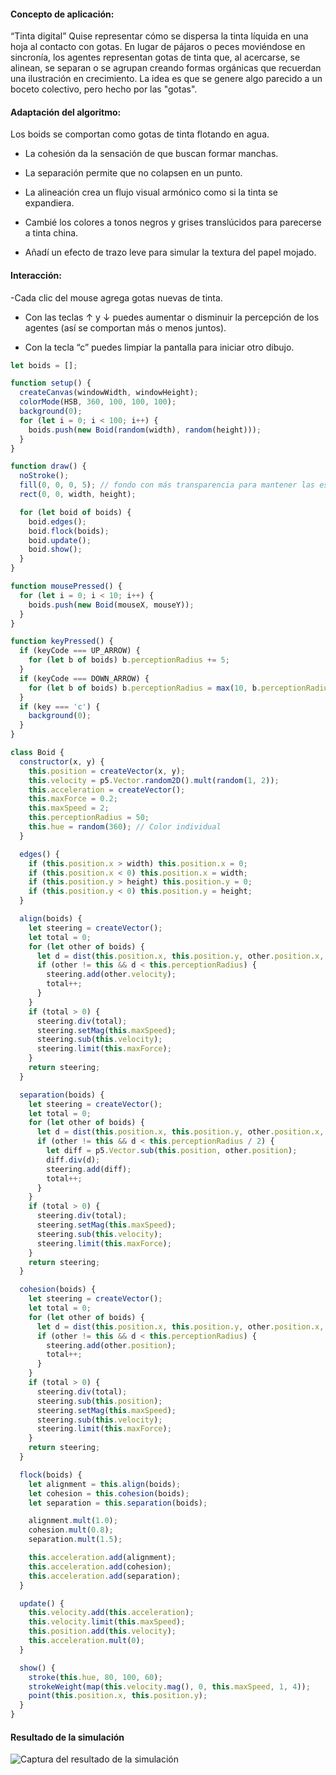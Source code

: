 #### Concepto de aplicación:

“Tinta digital”
Quise representar cómo se dispersa la tinta líquida en una hoja al contacto con gotas. En lugar de pájaros o peces moviéndose en sincronía, los agentes representan gotas de tinta que, al acercarse, se alinean, se separan o se agrupan creando formas orgánicas que recuerdan una ilustración en crecimiento. La idea es que se genere algo parecido a un boceto colectivo, pero hecho por las "gotas".

#### Adaptación del algoritmo:
Los boids se comportan como gotas de tinta flotando en agua.

- La cohesión da la sensación de que buscan formar manchas.

- La separación permite que no colapsen en un punto.

- La alineación crea un flujo visual armónico como si la tinta se expandiera.

- Cambié los colores a tonos negros y grises translúcidos para parecerse a tinta china.

- Añadí un efecto de trazo leve para simular la textura del papel mojado.

#### Interacción:
-Cada clic del mouse agrega gotas nuevas de tinta.

- Con las teclas ↑ y ↓ puedes aumentar o disminuir la percepción de los agentes (así se comportan más o menos juntos).

- Con la tecla “c” puedes limpiar la pantalla para iniciar otro dibujo.

``` js
let boids = [];

function setup() {
  createCanvas(windowWidth, windowHeight);
  colorMode(HSB, 360, 100, 100, 100);
  background(0);
  for (let i = 0; i < 100; i++) {
    boids.push(new Boid(random(width), random(height)));
  }
}

function draw() {
  noStroke();
  fill(0, 0, 0, 5); // fondo con más transparencia para mantener las estelas
  rect(0, 0, width, height);

  for (let boid of boids) {
    boid.edges();
    boid.flock(boids);
    boid.update();
    boid.show();
  }
}

function mousePressed() {
  for (let i = 0; i < 10; i++) {
    boids.push(new Boid(mouseX, mouseY));
  }
}

function keyPressed() {
  if (keyCode === UP_ARROW) {
    for (let b of boids) b.perceptionRadius += 5;
  }
  if (keyCode === DOWN_ARROW) {
    for (let b of boids) b.perceptionRadius = max(10, b.perceptionRadius - 5);
  }
  if (key === 'c') {
    background(0);
  }
}

class Boid {
  constructor(x, y) {
    this.position = createVector(x, y);
    this.velocity = p5.Vector.random2D().mult(random(1, 2));
    this.acceleration = createVector();
    this.maxForce = 0.2;
    this.maxSpeed = 2;
    this.perceptionRadius = 50;
    this.hue = random(360); // Color individual
  }

  edges() {
    if (this.position.x > width) this.position.x = 0;
    if (this.position.x < 0) this.position.x = width;
    if (this.position.y > height) this.position.y = 0;
    if (this.position.y < 0) this.position.y = height;
  }

  align(boids) {
    let steering = createVector();
    let total = 0;
    for (let other of boids) {
      let d = dist(this.position.x, this.position.y, other.position.x, other.position.y);
      if (other != this && d < this.perceptionRadius) {
        steering.add(other.velocity);
        total++;
      }
    }
    if (total > 0) {
      steering.div(total);
      steering.setMag(this.maxSpeed);
      steering.sub(this.velocity);
      steering.limit(this.maxForce);
    }
    return steering;
  }

  separation(boids) {
    let steering = createVector();
    let total = 0;
    for (let other of boids) {
      let d = dist(this.position.x, this.position.y, other.position.x, other.position.y);
      if (other != this && d < this.perceptionRadius / 2) {
        let diff = p5.Vector.sub(this.position, other.position);
        diff.div(d);
        steering.add(diff);
        total++;
      }
    }
    if (total > 0) {
      steering.div(total);
      steering.setMag(this.maxSpeed);
      steering.sub(this.velocity);
      steering.limit(this.maxForce);
    }
    return steering;
  }

  cohesion(boids) {
    let steering = createVector();
    let total = 0;
    for (let other of boids) {
      let d = dist(this.position.x, this.position.y, other.position.x, other.position.y);
      if (other != this && d < this.perceptionRadius) {
        steering.add(other.position);
        total++;
      }
    }
    if (total > 0) {
      steering.div(total);
      steering.sub(this.position);
      steering.setMag(this.maxSpeed);
      steering.sub(this.velocity);
      steering.limit(this.maxForce);
    }
    return steering;
  }

  flock(boids) {
    let alignment = this.align(boids);
    let cohesion = this.cohesion(boids);
    let separation = this.separation(boids);

    alignment.mult(1.0);
    cohesion.mult(0.8);
    separation.mult(1.5);

    this.acceleration.add(alignment);
    this.acceleration.add(cohesion);
    this.acceleration.add(separation);
  }

  update() {
    this.velocity.add(this.acceleration);
    this.velocity.limit(this.maxSpeed);
    this.position.add(this.velocity);
    this.acceleration.mult(0);
  }

  show() {
    stroke(this.hue, 80, 100, 60);
    strokeWeight(map(this.velocity.mag(), 0, this.maxSpeed, 1, 4));
    point(this.position.x, this.position.y);
  }
}

```

#### Resultado de la simulación
![Captura del resultado de la simulación](../../../../assets/u6-a4-1.gif)
